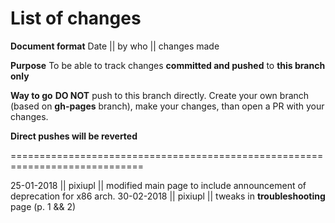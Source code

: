 **List of changes**
===================

**Document format**
Date || by who || changes made

**Purpose**
To be able to track changes **committed and pushed** to **this branch only**

**Way to go**
**DO NOT** push to this branch directly. Create your own branch (based on __gh-pages__ branch), make your changes, than open a PR with your changes.

**Direct pushes will be reverted**

=============================================================================

25-01-2018 || pixiupl || modified main page to include announcement of deprecation for x86 arch.
30-02-2018 || pixiupl || tweaks in **troubleshooting** page (p. 1 && 2)